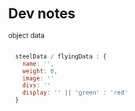 # Dev notes

object data
```javascript

  steelData / flyingData : {
    name: '',
    weight: 0,
    image: ''
    divs: ''
    display: '' || 'green' : 'red'
  }

```